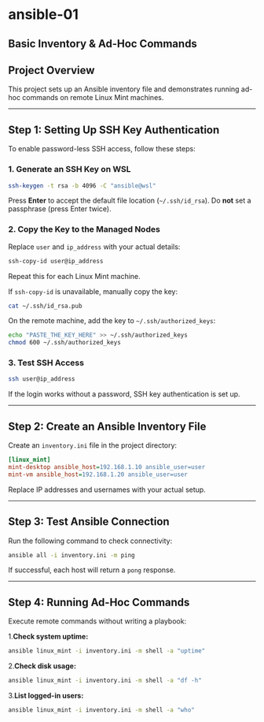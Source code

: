 # ansible-01

## Basic Inventory & Ad-Hoc Commands

## **Project Overview**

This project sets up an Ansible inventory file and demonstrates running ad-hoc commands on remote Linux Mint machines.

---

## **Step 1: Setting Up SSH Key Authentication**

To enable password-less SSH access, follow these steps:

### **1. Generate an SSH Key on WSL**

```bash
ssh-keygen -t rsa -b 4096 -C "ansible@wsl"
```

Press **Enter** to accept the default file location (`~/.ssh/id_rsa`).
Do **not** set a passphrase (press Enter twice).

### **2. Copy the Key to the Managed Nodes**

Replace `user` and `ip_address` with your actual details:

```bash
ssh-copy-id user@ip_address
```

Repeat this for each Linux Mint machine.

If `ssh-copy-id` is unavailable, manually copy the key:

```bash
cat ~/.ssh/id_rsa.pub
```

On the remote machine, add the key to `~/.ssh/authorized_keys`:

```bash
echo "PASTE_THE_KEY_HERE" >> ~/.ssh/authorized_keys
chmod 600 ~/.ssh/authorized_keys
```

### **3. Test SSH Access**

```bash
ssh user@ip_address
```

If the login works without a password, SSH key authentication is set up.

---

## **Step 2: Create an Ansible Inventory File**

Create an `inventory.ini` file in the project directory:

```ini
[linux_mint]
mint-desktop ansible_host=192.168.1.10 ansible_user=user
mint-vm ansible_host=192.168.1.20 ansible_user=user
```

Replace IP addresses and usernames with your actual setup.

---

## **Step 3: Test Ansible Connection**

Run the following command to check connectivity:

```bash
ansible all -i inventory.ini -m ping
```

If successful, each host will return a `pong` response.

---

## **Step 4: Running Ad-Hoc Commands**

Execute remote commands without writing a playbook:

1.**Check system uptime:**

```bash
ansible linux_mint -i inventory.ini -m shell -a "uptime"
```

2.**Check disk usage:**

```bash
ansible linux_mint -i inventory.ini -m shell -a "df -h"
```

3.**List logged-in users:**

```bash
ansible linux_mint -i inventory.ini -m shell -a "who"
```
